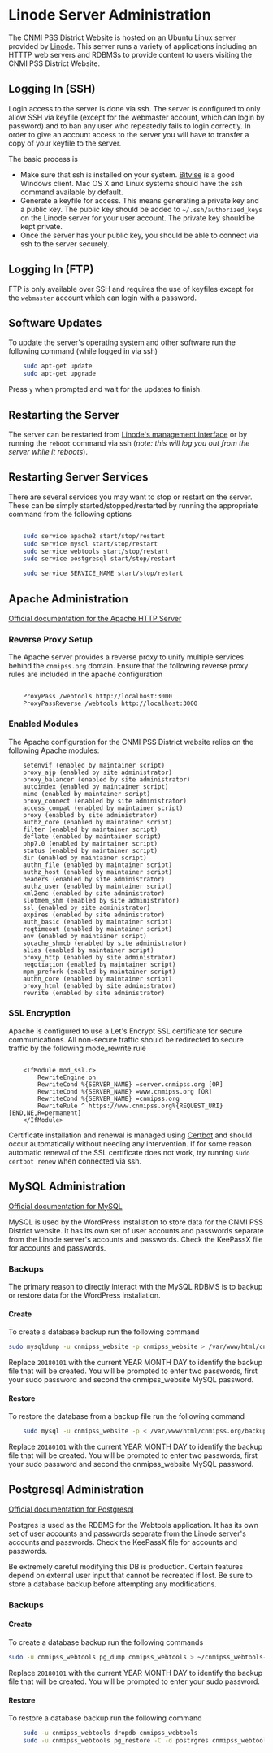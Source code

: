 # Linode Server Administration

The CNMI PSS District Website is hosted on an Ubuntu Linux server provided by [Linode](http://linode.com).  This server runs a variety of applications including an HTTTP web servers and RDBMSs to provide content to users visiting the CNMI PSS District Website.

## Logging In (SSH)

Login access to the server is done via ssh.  The server is configured to only allow SSH via keyfile (except for the webmaster account, which can login by password) and to ban any user who repeatedly fails to login correctly.  In order to give an account access to the server you will have to transfer a copy of your keyfile to the server.

The basic process is

* Make sure that ssh is installed on your system.  [Bitvise](https://www.bitvise.com/ssh-client-download) is a good Windows client.  Mac OS X and Linux systems should have the ssh command available by default.
* Generate a keyfile for access.  This means generating a private key and a public key.  The public key should be added to `~/.ssh/authorized_keys` on the Linode server for your user account.  The private key should be kept private.
* Once the server has your public key, you should be able to connect via ssh to the server securely.

## Logging In (FTP)

FTP is only available over SSH and requires the use of keyfiles except for the `webmaster` account which can login with a password.

## Software Updates

To update the server's operating system and other software run the following command (while logged in via ssh)

```bash
    sudo apt-get update
    sudo apt-get upgrade
```

Press `y` when prompted and wait for the updates to finish.

## Restarting the Server

The server can be restarted from [Linode's management interface](https://manager.linode.com) or by running the `reboot` command via ssh (*note: this will log you out from the server while it reboots*).

## Restarting Server Services

There are several services you may want to stop or restart on the server.  These can be simply started/stopped/restarted by running the appropriate command from the following options

```bash

    sudo service apache2 start/stop/restart
    sudo service mysql start/stop/restart
    sudo service webtools start/stop/restart
    sudo service postgresql start/stop/restart

    sudo service SERVICE_NAME start/stop/restart
```

## Apache Administration

[Official documentation for the Apache HTTP Server](https://httpd.apache.org/docs/2.4/)

### Reverse Proxy Setup

The Apache server provides a reverse proxy to unify multiple services behind the `cnmipss.org` domain.  Ensure that the following reverse proxy rules are included in the apache configuration

```linux-config

    ProxyPass /webtools http://localhost:3000
    ProxyPassReverse /webtools http://localhost:3000
```

### Enabled Modules

The Apache configuration for the CNMI PSS District website relies on the following Apache modules:

```none
    setenvif (enabled by maintainer script)
    proxy_ajp (enabled by site administrator)
    proxy_balancer (enabled by site administrator)
    autoindex (enabled by maintainer script)
    mime (enabled by maintainer script)
    proxy_connect (enabled by site administrator)
    access_compat (enabled by maintainer script)
    proxy (enabled by site administrator)
    authz_core (enabled by maintainer script)
    filter (enabled by maintainer script)
    deflate (enabled by maintainer script)
    php7.0 (enabled by maintainer script)
    status (enabled by maintainer script)
    dir (enabled by maintainer script)
    authn_file (enabled by maintainer script)
    authz_host (enabled by maintainer script)
    headers (enabled by site administrator)
    authz_user (enabled by maintainer script)
    xml2enc (enabled by site administrator)
    slotmem_shm (enabled by site administrator)
    ssl (enabled by site administrator)
    expires (enabled by site administrator)
    auth_basic (enabled by maintainer script)
    reqtimeout (enabled by maintainer script)
    env (enabled by maintainer script)
    socache_shmcb (enabled by site administrator)
    alias (enabled by maintainer script)
    proxy_http (enabled by site administrator)
    negotiation (enabled by maintainer script)
    mpm_prefork (enabled by maintainer script)
    authn_core (enabled by maintainer script)
    proxy_html (enabled by site administrator)
    rewrite (enabled by site administrator)
```

### SSL Encryption

Apache is configured to use a Let's Encrypt SSL certificate for secure communications.  All non-secure traffic should be redirected to secure traffic by the following mode_rewrite rule

```linux-config

    <IfModule mod_ssl.c>
        RewriteEngine on
        RewriteCond %{SERVER_NAME} =server.cnmipss.org [OR]
        RewriteCond %{SERVER_NAME} =www.cnmipss.org [OR]
        RewriteCond %{SERVER_NAME} =cnmipss.org
        RewriteRule ^ https://www.cnmipss.org%{REQUEST_URI} [END,NE,R=permanent]
    </IfModule>
```

Certificate installation and renewal is managed using [Certbot](https://certbot.eff.org/#ubuntutzesty-apache) and should occur automatically without needing any intervention.  If for some reason automatic renewal of the SSL certificate does not work, try running `sudo certbot renew` when connected via ssh.

## MySQL Administration

[Official documentation for MySQL](https://dev.mysql.com/doc/refman/5.7/en/)

MySQL is used by the WordPress installation to store data for the CNMI PSS District website.  It has its own set of user accounts and passwords separate from the Linode server's accounts and passwords.  Check the KeePassX file for accounts and passwords.

### Backups

The primary reason to directly interact with the MySQL RDBMS is to backup or restore data for the WordPress installation.

#### Create

To create a database backup run the following command

```bash
sudo mysqldump -u cnmipss_website -p cnmipss_website > /var/www/html/cnmipss.org/backup/cnmipss_website-20180101.sql
```

Replace `20180101` with the current YEAR MONTH DAY to identify the backup file that will be created.  You will be prompted to enter two passwords, first your sudo password and second the cnmipss_website MySQL password.

#### Restore

To restore the database from a backup file run the following command

```bash
    sudo mysql -u cnmipss_website -p < /var/www/html/cnmipss.org/backup/cnmipss_website-20180101.sql
```

Replace `20180101` with the current YEAR MONTH DAY to identify the backup file that will be created.  You will be prompted to enter two passwords, first your sudo password and second the cnmipss_website MySQL password.

## Postgresql Administration

[Official documentation for Postgresql](https://www.postgresql.org/docs/9.6/static/index.html)

Postgres is used as the RDBMS for the Webtools application.  It has its own set of user accounts and passwords separate from the Linode server's accounts and passwords.  Check the KeePassX file for accounts and passwords.

Be extremely careful modifying this DB is production.  Certain features depend on external user input that cannot be recreated if lost.  Be sure to store a database backup before attempting any modifications.

### Backups

#### Create

To create a database backup run the following commands

```bash
sudo -u cnmipss_webtools pg_dump cnmipss_webtools > ~/cnmipss_webtools-20180101.sql
```

Replace `20180101` with the current YEAR MONTH DAY to identify the backup file that will be created.  You will be prompted to enter your sudo password.

#### Restore

To restore a database backup run the following command

```bash
    sudo -u cnmipss_webtools dropdb cnmipss_webtools
    sudo -u cnmipss_webtools pg_restore -C -d postrgres cnmipss_webtools-20180101.sql
```